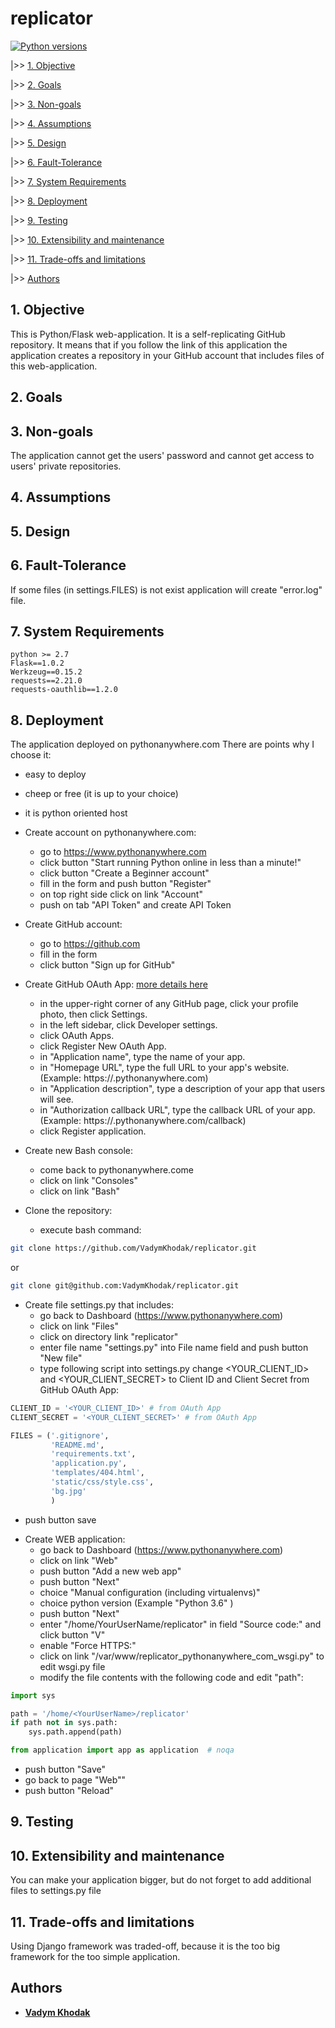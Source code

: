 # replicator

[![Python versions](https://img.shields.io/pypi/pyversions/bsonrpc.svg)](#replicator)

|\>\> [1. Objective](#1-objective)

|\>\> [2. Goals](#2-goals)

|\>\> [3. Non-goals](#3-non-goals)

|\>\> [4. Assumptions](#4-assumptions)

|\>\> [5. Design](#5-design)

|\>\> [6. Fault-Tolerance](#6-fault-tolerance)

|\>\> [7. System Requirements](#7-system-requirements)

|\>\> [8. Deployment](#8-deployment)

|\>\> [9. Testing](#9-testing)

|\>\> [10. Extensibility and maintenance](#10-extensibility-and-maintenance)

|\>\> [11. Trade-offs and limitations](#11-trade-offs-and-limitations)

|\>\> [Authors](#authors)


## 1. Objective
This is Python/Flask web-application. It is a self-replicating GitHub repository.
It means that if you follow the link of this application the application creates a repository in your GitHub account that includes files of this web-application.

## 2. Goals


## 3. Non-goals
The application cannot get the users' password and cannot get access to users' private repositories.

## 4. Assumptions


## 5. Design


## 6. Fault-Tolerance
If some files (in settings.FILES) is not exist application will create "error.log" file.


## 7. System Requirements
```text
python >= 2.7
Flask==1.0.2
Werkzeug==0.15.2
requests==2.21.0
requests-oauthlib==1.2.0
```

## 8. Deployment
The application deployed on pythonanywhere.com
There are points why I choose it:
* easy to deploy
* cheep or free (it is up to your choice)
* it is python oriented host

* Create account on pythonanywhere.com:
    - go to https://www.pythonanywhere.com
    - click button "Start running Python online in less than a minute!"
    - click button "Create a Beginner account"
    - fill in the form and push button "Register"
    - on top right side click on link "Account" 
    - push on tab "API Token" and create API Token
    
* Create GitHub account:
    - go to https://github.com
    - fill in the form 
    - click button "Sign up for GitHub"
   
* Create GitHub OAuth App: [more details here](https://developer.github.com/apps/building-oauth-apps/creating-an-oauth-app)
    - in the upper-right corner of any GitHub page, click your profile photo, then click Settings.
    - in the left sidebar, click Developer settings.
    - click OAuth Apps.
    - click Register New OAuth App.
    - in "Application name", type the name of your app.
    - in "Homepage URL", type the full URL to your app's website. (Example: https://<pythonanywhereNickName>.pythonanywhere.com)
    - in "Application description", type a description of your app that users will see.
    - in "Authorization callback URL", type the callback URL of your app. (Example: https://<pythonanywhereNickName>.pythonanywhere.com/callback)
    - click Register application.
    
    
* Create new Bash console:
    - come back to pythonanywhere.come
    - click on link "Consoles"
    - click on link "Bash"

* Clone the repository:
    - execute bash command:
```bash
git clone https://github.com/VadymKhodak/replicator.git
```
or
```bash
git clone git@github.com:VadymKhodak/replicator.git

```

* Create file settings.py that includes:
    - go back to Dashboard (https://www.pythonanywhere.com)
    - click on link "Files"
    - click on directory link "replicator"
    - enter file name "settings.py" into File name field and push button "New file"
    - type following script into settings.py change <YOUR_CLIENT_ID> and <YOUR_CLIENT_SECRET> to Client ID and Client Secret from GitHub OAuth App:
```python
CLIENT_ID = '<YOUR_CLIENT_ID>' # from OAuth App 
CLIENT_SECRET = '<YOUR_CLIENT_SECRET>' # from OAuth App

FILES = ('.gitignore',
         'README.md',
         'requirements.txt',
         'application.py',
         'templates/404.html',
         'static/css/style.css',
         'bg.jpg'
         )
```
   - push button save

* Create WEB application:
    - go back to Dashboard (https://www.pythonanywhere.com) 
    - click on link "Web"
    - push button "Add a new web app"
    - push button "Next"
    - choice "Manual configuration (including virtualenvs)"
    - choice python version (Example "Python 3.6" )
    - push button "Next"
    - enter "/home/YourUserName/replicator" in field "Source code:" and click button "V"
    - enable "Force HTTPS:"
    - click on link "/var/www/replicator_pythonanywhere_com_wsgi.py" to edit wsgi.py file
    - modify the file contents with the following code and edit "path":
```python
import sys

path = '/home/<YourUserName>/replicator'
if path not in sys.path:
    sys.path.append(path)

from application import app as application  # noqa

```
   - push button "Save"
   - go back to page "Web""
   - push button "Reload"

## 9. Testing

## 10. Extensibility and maintenance
You can make your application bigger, but do not forget to add additional files to settings.py file

## 11. Trade-offs and limitations
Using Django framework was traded-off, because it is the too big framework for the too simple application.


## Authors

* [**Vadym Khodak**](https://github.com/VadymKhodak)



